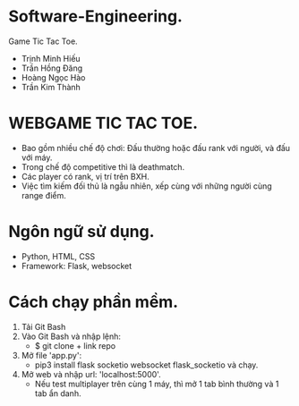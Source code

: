 # Software-Engineering.
Game Tic Tac Toe.
* Trịnh Minh Hiếu 
* Trần Hồng Đăng 
* Hoàng Ngọc Hào 
* Trần Kim Thành

# WEBGAME TIC TAC TOE.
* Bao gồm nhiều chế độ chơi: Đấu thường hoặc đấu rank với người, và đấu với máy.
* Trong chế độ competitive thì là deathmatch.
* Các player có rank, vị trí trên BXH.
* Việc tìm kiếm đối thủ là ngẫu nhiên, xếp cùng với những người cùng range điểm.

# Ngôn ngữ sử dụng.
* Python, HTML, CSS
* Framework: Flask, websocket

# Cách chạy phần mềm.
1. Tải Git Bash
2. Vào Git Bash và nhập lệnh:
   - $ git clone + link repo
3. Mở file 'app.py':
   - pip3 install flask socketio websocket flask_socketio và chạy.
5. Mở web và nhập url: 'localhost:5000'.
   - Nếu test multiplayer trên cùng 1 máy, thì mở 1 tab bình thường và 1 tab ẩn danh.
